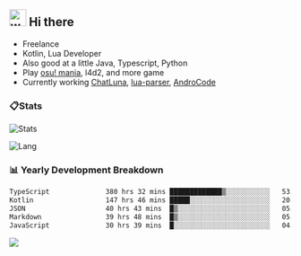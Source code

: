 ## <img alt="wave" src="https://raw.githubusercontent.com/MartinHeinz/MartinHeinz/master/wave.gif" width="30px"> Hi there

- Freelance
- Kotlin, Lua Developer
- Also good at a little Java, Typescript, Python
- Play [osu! mania](https://osu.ppy.sh/users/29808669), l4d2, and more game
- Currently working [ChatLuna](https://github.com/ChatLunaLab), [lua-parser](https://github.com/dingyi222666/lua-parser), [AndroCode](https://github.com/dingyi222666/AndroCode)

### 📋Stats

![Stats](https://github-readme-stats.vercel.app/api?username=dingyi222666&show_icons=true&icon_color=47A69E&title_color=47A69E&count_private=true)    

![Lang](https://github-readme-stats.vercel.app/api/top-langs/?username=dingyi222666&layout=compact&title_color=47A69E&hide=html,css,c,c%2B%2B)   

### 📊 Yearly Development Breakdown

<!--START_SECTION:waka-->

```txt
TypeScript              380 hrs 32 mins █████████████▒░░░░░░░░░░░   53.11 %
Kotlin                  147 hrs 46 mins █████░░░░░░░░░░░░░░░░░░░░   20.62 %
JSON                    40 hrs 43 mins  █▒░░░░░░░░░░░░░░░░░░░░░░░   05.68 %
Markdown                39 hrs 48 mins  █▒░░░░░░░░░░░░░░░░░░░░░░░   05.55 %
JavaScript              30 hrs 39 mins  █░░░░░░░░░░░░░░░░░░░░░░░░   04.28 %
```

<!--END_SECTION:waka-->

![](https://komarev.com/ghpvc/?username=dingyi222666)
